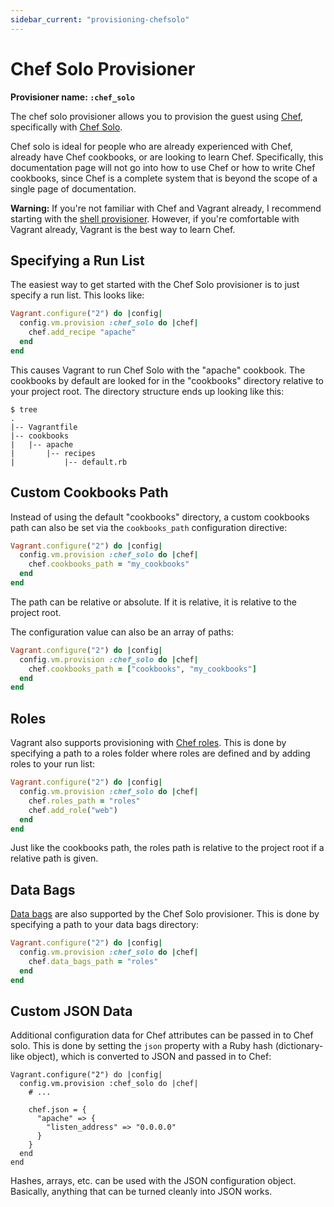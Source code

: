 ```yaml
---
sidebar_current: "provisioning-chefsolo"
---
```


# Chef Solo Provisioner

**Provisioner name: `:chef_solo`**

The chef solo provisioner allows you to provision the guest using
[Chef](http://www.opscode.com/chef/), specifically with
[Chef Solo](http://wiki.opscode.com/display/chef/Chef+Solo).

Chef solo is ideal for people who are already experienced with Chef,
already have Chef cookbooks, or are looking to learn Chef. Specifically,
this documentation page will not go into how to use Chef or how to write
Chef cookbooks, since Chef is a complete system that is beyond the scope
of a single page of documentation.

<div class="alert alert-warn">
	<p>
		<strong>Warning:</strong> If you're not familiar with Chef and Vagrant already,
		I recommend starting with the <a href="/v2/provisioning/shell.html">shell
		provisioner</a>. However, if you're comfortable with Vagrant already, Vagrant
		is the best way to learn Chef.
	</p>
</div>


## Specifying a Run List

The easiest way to get started with the Chef Solo provisioner is to just
specify a run list. This looks like:

```ruby
Vagrant.configure("2") do |config|
  config.vm.provision :chef_solo do |chef|
    chef.add_recipe "apache"
  end
end
```

This causes Vagrant to run Chef Solo with the "apache" cookbook. The cookbooks
by default are looked for in the "cookbooks" directory relative to your
project root. The directory structure ends up looking like this:

```
$ tree
.
|-- Vagrantfile
|-- cookbooks
|   |-- apache
|       |-- recipes
|           |-- default.rb
```

## Custom Cookbooks Path

Instead of using the default "cookbooks" directory, a custom cookbooks
path can also be set via the `cookbooks_path` configuration directive:

```ruby
Vagrant.configure("2") do |config|
  config.vm.provision :chef_solo do |chef|
    chef.cookbooks_path = "my_cookbooks"
  end
end
```

The path can be relative or absolute. If it is relative, it is relative
to the project root.

The configuration value can also be an array of paths:

```ruby
Vagrant.configure("2") do |config|
  config.vm.provision :chef_solo do |chef|
    chef.cookbooks_path = ["cookbooks", "my_cookbooks"]
  end
end
```

## Roles

Vagrant also supports provisioning with [Chef roles](http://wiki.opscode.com/display/chef/Roles).
This is done by specifying a path to a roles folder where roles are defined
and by adding roles to your run list:

```ruby
Vagrant.configure("2") do |config|
  config.vm.provision :chef_solo do |chef|
    chef.roles_path = "roles"
    chef.add_role("web")
  end
end
```

Just like the cookbooks path, the roles path is relative to the project
root if a relative path is given.

## Data Bags

[Data bags](http://wiki.opscode.com/display/chef/Data+Bags) are also
supported by the Chef Solo provisioner. This is done by specifying
a path to your data bags directory:

```ruby
Vagrant.configure("2") do |config|
  config.vm.provision :chef_solo do |chef|
    chef.data_bags_path = "roles"
  end
end
```

## Custom JSON Data

Additional configuration data for Chef attributes can be passed in
to Chef solo. This is done by setting the `json` property with a Ruby
hash (dictionary-like object), which is converted to JSON and passed
in to Chef:

```
Vagrant.configure("2") do |config|
  config.vm.provision :chef_solo do |chef|
    # ...

    chef.json = {
      "apache" => {
        "listen_address" => "0.0.0.0"
      }
    }
  end
end
```

Hashes, arrays, etc. can be used with the JSON configuration object. Basically,
anything that can be turned cleanly into JSON works.
